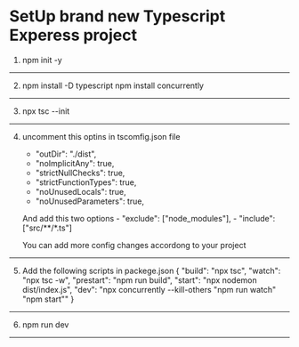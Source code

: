 # SetUp brand new Typescript Experess project

1. npm init -y
-----------------

2. npm install -D typescript
   npm install concurrently
---------------------------------

3. npx tsc --init
---------------------------------

4. uncomment this optins in tscomfig.json file
    - "outDir": "./dist",
    - "noImplicitAny": true,
    - "strictNullChecks": true,                            
    - "strictFunctionTypes": true,
    - "noUnusedLocals": true,
    - "noUnusedParameters": true, 

    And add this two options 
        - "exclude": ["node_modules"],
        - "include": ["src/**/*.ts"]
        
    You can add more config changes accordong to your project
------------------------------------------------------------------------

5. Add the following scripts in packege.json
{
    "build": "npx tsc",
    "watch": "npx tsc -w",
    "prestart": "npm run build",
    "start": "npx nodemon dist/index.js",
    "dev": "npx concurrently --kill-others \"npm run watch\" \"npm start\""
}
------------------------------------------------------------------------------

6. npm run dev
----------------------